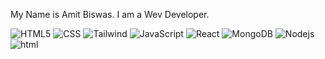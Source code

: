 

My Name is Amit Biswas. I am a Wev Developer.







<p>
  <img alt="HTML5" src="https://img.shields.io/badge/-HTML5-E34F26?style=flat-square&logo=html5&logoColor=white" />
  <img alt="CSS" src="https://img.shields.io/badge/CSS-BLUE" />
  <img alt="Tailwind" src="https://img.shields.io/badge/Tailwind-css-sky" />
  <img alt="JavaScript" src="https://img.shields.io/badge/Java-Script-yellow" />
  <img alt="React" src="https://img.shields.io/badge/react-skyblue" />
  <img alt="MongoDB" src="https://img.shields.io/badge/-MongoDB-13aa52?style=flat-square&logo=mongodb&logoColor=white" />
  <img alt="Nodejs" src="https://img.shields.io/badge/-Nodejs-43853d?style=flat-square&logo=Node.js&logoColor=white" />
  <img className="w-10" alt="html" src="https://upload.wikimedia.org/wikipedia/commons/thumb/6/61/HTML5_logo_and_wordmark.svg/800px-HTML5_logo_and_wordmark.svg.png" />
</p>
